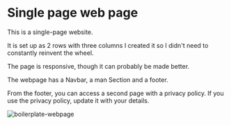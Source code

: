 # Single page web page
This is a single-page website.

It is set up as 2 rows with three columns
I created it so I didn't need to constantly reinvent the wheel.

The page is responsive, though it can probably be made better.

The webpage has a Navbar, a man Section and a footer.

From the footer, you can access a second page with a privacy policy.
If you use the privacy policy, update it with your details.


![boilerplate-webpage](https://github.com/user-attachments/assets/16e79216-d3d8-45e4-a11a-15a9d255b874)
